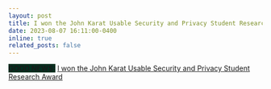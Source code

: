 ```yaml
---
layout: post
title: I won the John Karat Usable Security and Privacy Student Research Award
date: 2023-08-07 16:11:00-0400
inline: true
related_posts: false
---
```


<b style = "background-color:#023020;"> GOOD NEWS:</b> <a href="https://www.cs.umd.edu/article/2023/08/recent-alum-kelsey-fulton-receives-john-karat-award">I won the John Karat Usable Security and Privacy Student Research Award</a>
